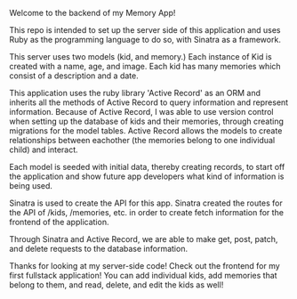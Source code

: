 Welcome to the backend of my Memory App!

This repo is intended to set up the server side of this application and uses Ruby as the programming language to do so, with Sinatra as a framework. 

This server uses two models (kid, and memory.) Each instance of Kid is created with a name, age, and image. Each kid has many memories which consist of a description and a date. 

This application uses the ruby library 'Active Record' as an ORM and inherits all the methods of Active Record to query information and represent information. Because of Active Record, I was able to use version control when setting up the database of kids and their memories, through creating migrations for the model tables. Active Record allows the models to create relationships between eachother (the memories belong to one individual child) and interact. 

Each model is seeded with initial data, thereby creating records, to start off the application and show future app developers what kind of information is being used. 

Sinatra is used to create the API for this app. Sinatra created the routes for the API of /kids, /memories, etc. in order to create fetch information for the frontend of the application. 

Through Sinatra and Active Record, we are able to make get, post, patch, and delete requests to the database information. 

Thanks for looking at my server-side code! Check out the frontend for my first fullstack application! You can add individual kids, add memories that belong to them, and read, delete, and edit the kids as well! 

